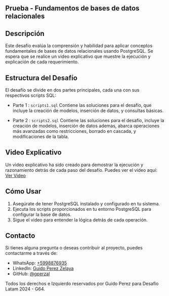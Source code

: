 ## Prueba - Fundamentos de bases de datos relacionales

## Descripción
Este desafío evalúa la comprensión y habilidad para aplicar conceptos fundamentales de bases de datos relacionales usando PostgreSQL. Se espera que se realice un video explicativo que muestre la ejecución y explicación de cada requerimiento.

## Estructura del Desafío
El desafío se divide en dos partes principales, cada una con sus respectivos scripts SQL:

- Parte 1 : `scripts1.sql` Contiene las soluciones para el desafío, que incluye la creación de modelos, inserción de datos, y consultas básicas.

- Parte 2 : `scripts2.sql`  Contiene las soluciones para el desafío, incluye la creación de modelos, inserción de datos ademas, abarca operaciones más avanzadas como restricciones, borrado en cascada, y modificaciones de la tabla.

## Video Explicativo
Un video explicativo ha sido creado para demostrar la ejecución y razonamiento detrás de cada paso del desafío. Puedes ver el video aquí: [Ver Video](https://youtu.be/_MvcHoyysgA)

## Cómo Usar
1. Asegúrate de tener PostgreSQL instalado y configurado en tu sistema.
2. Ejecuta los scripts proporcionados en tu entorno PostgreSQL para configurar la base de datos.
3. Sigue el video para entender la lógica detrás de cada operación.

## Contacto

Si tienes alguna pregunta o deseas contribuir al proyecto, puedes contactarme a través de:

- WhatsApp: [+5998876935](https://wa.me//5998876935)
- LinkedIn: [Guido Perez Zelaya](https://www.linkedin.com/in/guido-perez-zelaya-3b6a32113/)
- GitHub: [@gperzal](https://github.com/gperzal)

Todos los derechos e Izquierdo reservados por Guido Perez para Desafio Latam 2024 - G64.
